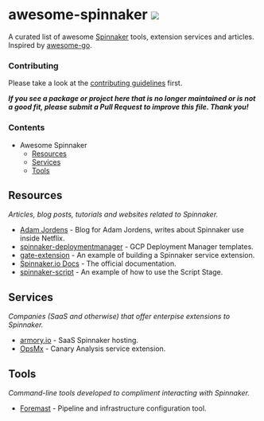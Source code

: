 # awesome-spinnaker [<img src="http://join.spinnaker.io/badge.svg">](http://join.spinnaker.io)

A curated list of awesome [Spinnaker](http://spinnaker.io) tools, extension 
services and articles. Inspired by [awesome-go](https://github.com/avelino/awesome-go).

### Contributing

Please take a look at the [contributing guidelines](CONTRIBUTING.md) first.

**_If you see a package or project here that is no longer maintained or is not a good fit,
please submit a Pull Request to improve this file. Thank you!_**

### Contents

* Awesome Spinnaker
  * [Resources](#resources)
  * [Services](#services)
  * [Tools](#tools)

## Resources

_Articles, blog posts, tutorials and websites related to Spinnaker._

* [Adam Jordens](https://medium.com/@ajordens) - Blog for Adam Jordens, writes about Spinnaker use inside Netflix.
* [spinnaker-deploymentmanager](https://github.com/GoogleCloudPlatform/spinnaker-deploymentmanager) - GCP Deployment Manager templates.
* [gate-extension](https://github.com/ajordens/gate-extension) - An example of building a Spinnaker service extension.
* [Spinnaker.io Docs](http://spinnaker.io/docs) - The official documentation.
* [spinnaker-script](https://github.com/j-oconnor/spinnaker-script) - An example of how to use the Script Stage.

## Services

_Companies (SaaS and otherwise) that offer enterpise extensions to Spinnaker._

* [armory.io](http://www.armory.io/) - SaaS Spinnaker hosting.
* [OpsMx](http://opsmx.com/) - Canary Analysis service extension.

## Tools

_Command-line tools developed to compliment interacting with Spinnaker._

* [Foremast](https://github.com/gogoair/foremast) - Pipeline and infrastructure configuration tool.

